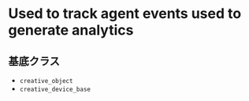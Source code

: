# Used to track agent events used to generate analytics

## 基底クラス

- `creative_object`
- `creative_device_base`
